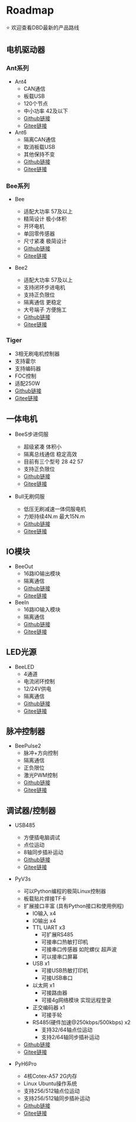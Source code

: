 # Roadmap
⭐ 欢迎查看DBD最新的产品路线

## 电机驱动器

### Ant系列
- Ant4
  - CAN通信
  - 板载USB
  - 120个节点
  - 中小功率 42及以下
  - [Github链接](https://github.com/DBDynamics/Ant)
  - [Gitee链接](https://gitee.com/DBDynamics/Ant)
- Ant6
  - 隔离CAN通信
  - 取消板载USB
  - 其他保持不变
  - [Github链接](https://github.com/DBDynamics/Ant6)
  - [Gitee链接](https://gitee.com/DBDynamics/Ant6)

### Bee系列
- Bee
  - 适配大功率 57及以上 
  - 精简设计 极小体积
  - 开环电机
  - 单回零传感器
  - 尺寸紧凑 极简设计
  - [Github链接](https://github.com/DBDynamics/Bee)
  - [Gitee链接](https://gitee.com/DBDynamics/Bee)

- Bee2  
  - 适配大功率 57及以上
  - 支持闭环步进电机
  - 支持正负限位
  - 隔离通信 更稳定
  - 大号端子 方便施工
  - [Github链接](https://github.com/DBDynamics/Bee2)
  - [Gitee链接](https://gitee.com/DBDynamics/Bee2)
  
### Tiger
- 3相无刷电机控制器
- 支持霍尔
- 支持编码器
- FOC控制
- 适配250W
- [Github链接](https://github.com/DBDynamics/Tiger)
- [Gitee链接](https://gitee.com/DBDynamics/Tiger)

## 一体电机
- BeeS步进伺服
  - 超级紧凑 体积小
  - 隔离总线通信 稳定高效 
  - 目前有三个型号 28 42 57
  - 支持正负限位
  - [Github链接](https://github.com/DBDynamics/BeeS)
  - [Gitee链接](https://gitee.com/DBDynamics/BeeS)

- Bull无刷伺服
  - 低压无刷减速一体伺服电机
  - 力矩持续4N.m 最大15N.m
  - [Github链接](https://github.com/DBDynamics/Bull)
  - [Gitee链接](https://gitee.com/DBDynamics/Bull)


## IO模块
- BeeOut
  - 16路IO输出模块
  - 隔离通信
  - [Github链接](https://github.com/DBDynamics/)
  - [Gitee链接](https://gitee.com/DBDynamics/)
- BeeIn
  - 16路IO输入模块
  - 隔离通信
  - [Github链接](https://github.com/DBDynamics/)
  - [Gitee链接](https://gitee.com/DBDynamics/)
## LED光源
- BeeLED
  - 4通道
  - 电流闭环控制  
  - 12/24V供电
  - 隔离通信
  - [Github链接](https://github.com/DBDynamics/)
  - [Gitee链接](https://gitee.com/DBDynamics/)
## 脉冲控制器
- BeePulse2
  - 脉冲+方向控制
  - 隔离通信
  - 正负限位
  - 激光PWM控制
  - [Github链接](https://github.com/DBDynamics/)
  - [Gitee链接](https://gitee.com/DBDynamics/)
## 调试器/控制器
- USB485
  - 方便插电脑调试
  - 点位运动
  - 8轴同步插补运动
  - [Github链接](https://github.com/DBDynamics/)
  - [Gitee链接](https://gitee.com/DBDynamics/)
  
- PyV3s
  - 可以Python编程的极简Linux控制器
  - 板载贴片焊接TF卡
  - 扩展接口丰富 (具有Python接口和使用例程)
    - IO输入 x4
    - IO输出 x4
    - TTL UART x3
      - 可扩展RS485
      - 可接串口热敏打印机
      - 可接串口传感器 如陀螺仪 超声波
      - 可以接串口屏幕
    - USB x1
      - 可接USB热敏打印机
      - 可接USB串口
    - 以太网 x1
      - 可接路由器
      - 可接4g网络模块 实现远程登录
    - 正交编码器 x1
      - 可接手轮
    - RS485(硬件加速@250kbps/500kbps) x2
      - 支持32/64轴点位运动
      - 支持2/64轴同步插补运动
  - [Github链接](https://github.com/DBDynamics/)
  - [Gitee链接](https://gitee.com/DBDynamics/)
   
- PyH6Pro
  - 4核Cotex-A57 2G内存 
  - Linux Ubuntu操作系统
  - 支持256/512轴点位运动
  - 支持256/512轴同步插补运动
  - [Github链接](https://github.com/DBDynamics/)
  - [Gitee链接](https://gitee.com/DBDynamics/)